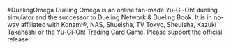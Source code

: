 #DuelingOmega
Dueling Omega is an online fan-made Yu-Gi-Oh! dueling simulator and the successor to Dueling Network & Dueling Book. It is in no-way affiliated with Konami®, NAS, Shueisha, TV Tokyo, Sheuisha, Kazuki Takahashi or the Yu-Gi-Oh! Trading Card Game. Please support the official release.

